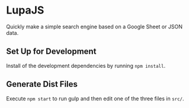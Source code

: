 # LupaJS

Quickly make a simple search engine based on a Google Sheet or JSON data.

## Set Up for Development

Install of the development dependencies by running `npm install`.

## Generate Dist Files

Execute `npm start` to run gulp and then edit one of the three files in `src/`.
